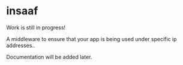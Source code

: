 # insaaf

Work is still in progress!

A middleware to ensure that your app is being used under specific ip addresses.. 

Documentation will be added later.